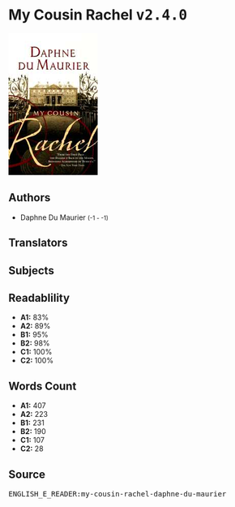# My Cousin Rachel <kbd>v2.4.0</kbd>

![](./cover.medium.jpg "")

## Authors


 - Daphne Du Maurier <small>(-1 - -1)</small>

## Translators



## Subjects



## Readablility


 - **A1:** 83%
 - **A2:** 89%
 - **B1:** 95%
 - **B2:** 98%
 - **C1:** 100%
 - **C2:** 100%

## Words Count


 - **A1:** 407
 - **A2:** 223
 - **B1:** 231
 - **B2:** 190
 - **C1:** 107
 - **C2:** 28

## Source


<kbd>ENGLISH_E_READER:my-cousin-rachel-daphne-du-maurier</kbd>

